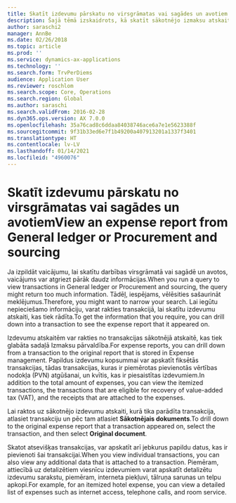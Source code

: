 ```yaml
---
title: Skatīt izdevumu pārskatu no virsgrāmatas vai sagādes un avotiem
description: Šajā tēmā izskaidrots, kā skatīt sākotnējo izmaksu atskaiti, kurā tika parādīta transakcija.
author: saraschi2
manager: AnnBe
ms.date: 02/26/2018
ms.topic: article
ms.prod: ''
ms.service: dynamics-ax-applications
ms.technology: ''
ms.search.form: TrvPerDiems
audience: Application User
ms.reviewer: roschlom
ms.search.scope: Core, Operations
ms.search.region: Global
ms.author: saraschi
ms.search.validFrom: 2016-02-28
ms.dyn365.ops.version: AX 7.0.0
ms.openlocfilehash: 35a76cad8c6ddaa84038746ace6a7e1e5623388f
ms.sourcegitcommit: 9f31b33ed6e7f1b49200a407913201a1337f3401
ms.translationtype: HT
ms.contentlocale: lv-LV
ms.lasthandoff: 01/14/2021
ms.locfileid: "4960076"
---
```

# <a name="view-an-expense-report-from-general-ledger-or-procurement-and-sourcing"></a><span data-ttu-id="02046-103">Skatīt izdevumu pārskatu no virsgrāmatas vai sagādes un avotiem</span><span class="sxs-lookup"><span data-stu-id="02046-103">View an expense report from General ledger or Procurement and sourcing</span></span>

<span data-ttu-id="02046-104">Ja izpildāt vaicājumu, lai skatītu darbības virsgrāmatā vai sagādē un avotos, vaicājums var atgriezt pārāk daudz informācijas.</span><span class="sxs-lookup"><span data-stu-id="02046-104">When you run a query to view transactions in General ledger or Procurement and sourcing, the query might return too much information.</span></span> <span data-ttu-id="02046-105">Tādēļ, iespējams, vēlēsities sašaurināt meklējumus.</span><span class="sxs-lookup"><span data-stu-id="02046-105">Therefore, you might want to narrow your search.</span></span> <span data-ttu-id="02046-106">Lai iegūtu nepieciešamo informāciju, varat rakties transakcijā, lai skatītu izdevumu atskaiti, kas tiek rādīta.</span><span class="sxs-lookup"><span data-stu-id="02046-106">To get the information that you require, you can drill down into a transaction to see the expense report that it appeared on.</span></span>

<span data-ttu-id="02046-107">Izdevumu atskaitēm var rakties no transakcijas sākotnējā atskaitē, kas tiek glabāta sadaļā Izmaksu pārvaldība.</span><span class="sxs-lookup"><span data-stu-id="02046-107">For expense reports, you can drill down from a transaction to the original report that is stored in Expense management.</span></span> <span data-ttu-id="02046-108">Papildus izdevumu kopsummai var apskatīt fiksētās transakcijas, tādas transakcijas, kuras ir piemērotas pievienotās vērtības nodokļa (PVN) atgūšanai, un kvītis, kas ir piesaistītas izdevumiem.</span><span class="sxs-lookup"><span data-stu-id="02046-108">In addition to the total amount of expenses, you can view the itemized transactions, the transactions that are eligible for recovery of value-added tax (VAT), and the receipts that are attached to the expenses.</span></span>

<span data-ttu-id="02046-109">Lai raktos uz sākotnējo izdevumu atskaiti, kurā tika parādīta transakcija, atlasiet transakciju un pēc tam atlasiet **Sākotnējais dokuments**.</span><span class="sxs-lookup"><span data-stu-id="02046-109">To drill down to the original expense report that a transaction appeared on, select the transaction, and then select **Original document**.</span></span>

<span data-ttu-id="02046-110">Skatot atsevišķas transakcijas, var apskatīt arī jebkurus papildu datus, kas ir pievienoti šai transakcijai.</span><span class="sxs-lookup"><span data-stu-id="02046-110">When you view individual transactions, you can also view any additional data that is attached to a transaction.</span></span> <span data-ttu-id="02046-111">Piemēram, attiecībā uz detalizētiem viesnīcu izdevumiem varat apskatīt detalizētu izdevumu sarakstu, piemēram, interneta piekļuvi, tālruņa sarunas un telpu apkopi.</span><span class="sxs-lookup"><span data-stu-id="02046-111">For example, for an itemized hotel expense, you can view a detailed list of expenses such as internet access, telephone calls, and room service.</span></span>
